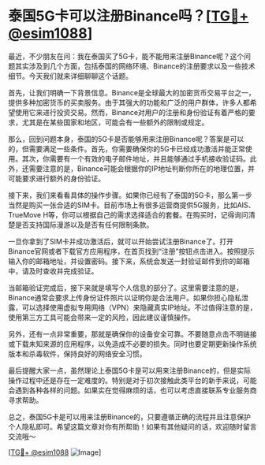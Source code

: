 # 泰国5G卡可以注册Binance吗？[[TG💪+ @esim1088](https://t.me/s/esim1088)]

最近，不少朋友在问：我在泰国买了5G卡，能不能用来注册Binance呢？这个问题其实涉及到几个方面，包括泰国的网络环境、Binance的注册要求以及一些技术细节。今天我们就来详细聊聊这个话题。

首先，让我们明确一下背景信息。Binance是全球最大的加密货币交易平台之一，提供多种加密货币的买卖服务。由于其强大的功能和广泛的用户群体，许多人都希望使用它来进行投资交易。然而，Binance对用户的注册和身份验证有着严格的要求，尤其是在某些国家和地区，可能会有一些额外的限制或规定。

那么，回到问题本身，泰国的5G卡是否能够用来注册Binance呢？答案是可以的，但需要满足一些条件。首先，你需要确保你的5G卡已经成功激活并能正常使用。其次，你需要有一个有效的电子邮件地址，并且能够通过手机接收验证码。此外，还需要注意的是，Binance可能会根据你的IP地址判断你所在的地理位置，并可能要求进行额外的身份验证。

接下来，我们来看看具体的操作步骤。如果你已经有了泰国的5G卡，那么第一步当然是购买一张合适的SIM卡。目前市场上有很多运营商提供5G服务，比如AIS、TrueMove H等，你可以根据自己的需求选择适合的套餐。在购买时，记得询问清楚是否支持国际漫游以及是否有任何限制条款。

一旦你拿到了SIM卡并成功激活后，就可以开始尝试注册Binance了。打开Binance官网或者下载官方应用程序，在首页找到“注册”按钮点击进入。按照提示输入你的邮箱地址，并设置密码。接下来，系统会发送一封验证邮件到你的邮箱中，请及时查收并完成验证。

当邮箱验证完成后，接下来就是填写个人信息的部分了。这里需要注意的是，Binance通常会要求上传身份证件照片以证明你是合法用户。如果你担心隐私泄露，可以选择使用虚拟专用网络（VPN）来隐藏真实IP地址。不过值得注意的是，使用第三方工具可能会带来一定的风险，因此建议谨慎操作。

另外，还有一点非常重要，那就是确保你的设备安全可靠。不要随意点击不明链接或下载未知来源的应用程序，以免造成不必要的损失。同时也要定期更新操作系统版本和杀毒软件，保持良好的网络安全习惯。

最后提醒大家一点，虽然理论上泰国5G卡是可以用来注册Binance的，但是实际操作过程中还是存在一定难度的。特别是对于初次接触此类平台的新手来说，可能会遇到各种各样的问题。如果实在觉得麻烦的话，也可以考虑直接联系专业服务商寻求帮助。

总之，泰国5G卡是可以用来注册Binance的，只要遵循正确的流程并且注意保护个人隐私即可。希望这篇文章对你有所帮助！如果有其他疑问的话，欢迎随时留言交流哦～

[[TG💪+ @esim1088](https://t.me/s/esim1088) ![Image](https://i.postimg.cc/4NQfJmqS/Snipaste-2025-05-13-00-14-12.png)]